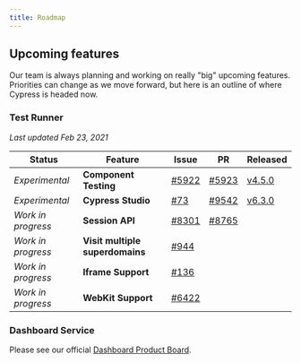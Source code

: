 ```yaml
---
title: Roadmap
---
```


## Upcoming features

Our team is always planning and working on really "big" upcoming features. Priorities can change as we move forward, but here is an outline of where Cypress is headed now.

### Test Runner

_Last updated Feb 23, 2021_

| Status             | Feature                         | Issue                                                      | PR                                                       | Released                                     |
| ------------------ | ------------------------------- | ---------------------------------------------------------- | -------------------------------------------------------- | -------------------------------------------- |
| _Experimental_     | **Component Testing**           | [#5922](https://github.com/cypress-io/cypress/issues/5922) | [#5923](https://github.com/cypress-io/cypress/pull/5923) | [v4.5.0](/guides/references/changelog#4-5-0) |
| _Experimental_     | **Cypress Studio**              | [#73](https://github.com/cypress-io/cypress/issues/73)     | [#9542](https://github.com/cypress-io/cypress/pull/9542) | [v6.3.0](/guides/references/changelog#6-3-0) |
| _Work in progress_ | **Session API**                 | [#8301](https://github.com/cypress-io/cypress/issues/8301) | [#8765](https://github.com/cypress-io/cypress/pull/8765) |
| _Work in progress_ | **Visit multiple superdomains** | [#944](https://github.com/cypress-io/cypress/issues/944)   |                                                          |
| _Work in progress_ | **Iframe Support**              | [#136](https://github.com/cypress-io/cypress/issues/136)   |                                                          |
| _Work in progress_ | **WebKit Support**              | [#6422](https://github.com/cypress-io/cypress/issues/6422) |                                                          |

### Dashboard Service

Please see our official [Dashboard Product Board](https://portal.productboard.com/cypress-io/1-cypress-dashboard).
